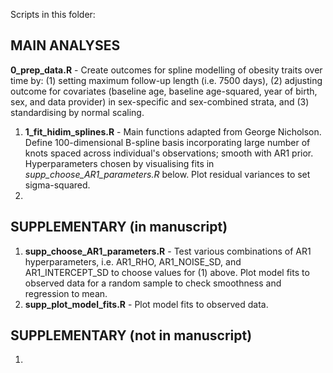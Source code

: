 Scripts in this folder:

## MAIN ANALYSES

**0_prep_data.R** - Create outcomes for spline modelling of obesity traits over time by: (1) setting maximum follow-up length (i.e. 7500 days), (2) adjusting outcome for covariates (baseline age, baseline age-squared, year of birth, sex, and data provider) in sex-specific and sex-combined strata, and (3) standardising by normal scaling.
1. **1_fit_hidim_splines.R** - Main functions adapted from George Nicholson. Define 100-dimensional B-spline basis incorporating large number of knots spaced across individual's observations; smooth with AR1 prior. Hyperparameters chosen by visualising fits in *supp_choose_AR1_parameters.R* below. Plot residual variances to set sigma-squared.
2. 

## SUPPLEMENTARY (in manuscript)

1. **supp_choose_AR1_parameters.R** - Test various combinations of AR1 hyperparameters, i.e. AR1_RHO, AR1_NOISE_SD, and AR1_INTERCEPT_SD to choose values for (1) above. Plot model fits to observed data for a random sample to check smoothness and regression to mean.
2. **supp_plot_model_fits.R** - Plot model fits to observed data.


## SUPPLEMENTARY (not in manuscript)

1. 

